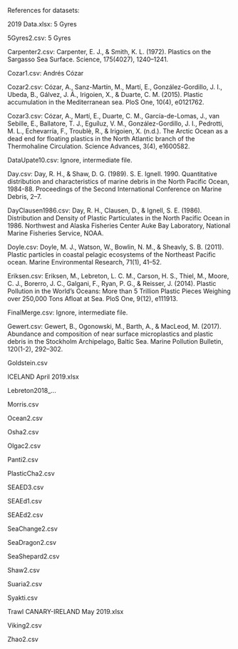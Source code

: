 References for datasets:

2019 Data.xlsx: 5 Gyres

5Gyres2.csv: 5 Gyres

Carpenter2.csv: Carpenter, E. J., & Smith, K. L. (1972). Plastics on the Sargasso Sea Surface. Science, 175(4027), 1240–1241.

Cozar1.csv: Andrés Cózar

Cozar2.csv: Cózar, A., Sanz-Martín, M., Martí, E., González-Gordillo, J. I., Ubeda, B., Gálvez, J. Á., Irigoien, X., & Duarte, C. M. (2015). Plastic accumulation in the Mediterranean sea. PloS One, 10(4), e0121762.

Cozar3.csv: Cózar, A., Martí, E., Duarte, C. M., García-de-Lomas, J., van Sebille, E., Ballatore, T. J., Eguíluz, V. M., González-Gordillo, J. I., Pedrotti, M. L., Echevarría, F., Troublè, R., & Irigoien, X. (n.d.). The Arctic Ocean as a dead end for floating plastics in the North Atlantic branch of the Thermohaline Circulation. Science Advances, 3(4), e1600582.

DataUpate10.csv: Ignore, intermediate file. 

Day.csv: Day, R. H., & Shaw, D. G. (1989). S. E. Ignell. 1990. Quantitative distribution and characteristics of marine debris in the North Pacific Ocean, 1984-88. Proceedings of the Second International Conference on Marine Debris, 2–7.

DayClausen1986.csv: Day, R. H., Clausen, D., & Ignell, S. E. (1986). Distribution and Density of Plastic Particulates in the North Pacific Ocean in 1986. Northwest and Alaska Fisheries Center Auke Bay Laboratory, National Marine Fisheries Service, NOAA.

Doyle.csv: Doyle, M. J., Watson, W., Bowlin, N. M., & Sheavly, S. B. (2011). Plastic particles in coastal pelagic ecosystems of the Northeast Pacific ocean. Marine Environmental Research, 71(1), 41–52.

Eriksen.csv: Eriksen, M., Lebreton, L. C. M., Carson, H. S., Thiel, M., Moore, C. J., Borerro, J. C., Galgani, F., Ryan, P. G., & Reisser, J. (2014). Plastic Pollution in the World’s Oceans: More than 5 Trillion Plastic Pieces Weighing over 250,000 Tons Afloat at Sea. PloS One, 9(12), e111913.

FinalMerge.csv: Ignore, intermediate file. 

Gewert.csv: Gewert, B., Ogonowski, M., Barth, A., & MacLeod, M. (2017). Abundance and composition of near surface microplastics and plastic debris in the Stockholm Archipelago, Baltic Sea. Marine Pollution Bulletin, 120(1-2), 292–302.

Goldstein.csv

ICELAND April 2019.xlsx

Lebreton2018_... 

Morris.csv

Ocean2.csv

Osha2.csv

Olgac2.csv

Panti2.csv

PlasticCha2.csv

SEAED3.csv

SEAEd1.csv

SEAEd2.csv

SeaChange2.csv

SeaDragon2.csv

SeaShepard2.csv

Shaw2.csv

Suaria2.csv

Syakti.csv

Trawl CANARY-IRELAND May 2019.xlsx

Viking2.csv

Zhao2.csv
